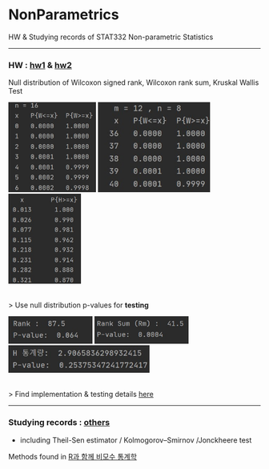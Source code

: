 # NonParametrics
HW & Studying records of STAT332 Non-parametric Statistics
</br>

------------------
### HW : [hw1](./hw1) & [hw2](./hw2)
Null distribution of Wilcoxon signed rank, Wilcoxon rank sum, Kruskal Wallis Test
<div>
  <img height="180" src="https://github.com/goodnightng0/NonParametrics/blob/main/hw_demo/hw1_signedrank.jpg">
  <img height="180" src="https://github.com/goodnightng0/NonParametrics/blob/main/hw_demo/hw1_ranksum.jpg">
  <img height="180" src="https://github.com/goodnightng0/NonParametrics/blob/main/hw_demo/hw1_kruskal.jpg">
 </div>

 </br> > Use null distribution p-values for **testing**
 </br>
 <div>
  <img height="55" src="https://github.com/goodnightng0/NonParametrics/blob/main/hw_demo/hw2_signedrank.jpg">
  <img height="55" src="https://github.com/goodnightng0/NonParametrics/blob/main/hw_demo/hw2_ranksum.jpg">
  <img height="55" src="https://github.com/goodnightng0/NonParametrics/blob/main/hw_demo/hw2_kruskal.jpg">
 </div>
 
</br> > Find implementation & testing details [here](./hw_implementation.docx)
 
 ------------------
### Studying records : [others](./others)
- including Theil-Sen estimator / Kolmogorov–Smirnov /Jonckheere test

Methods found in [R과 함께 비모수 통계학](https://www.aladin.co.kr/shop/wproduct.aspx?ItemId=53430780)
